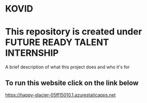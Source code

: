 # KOVID

# This repository is created under FUTURE READY TALENT INTERNSHIP


A brief description of what this project does and who it's for

## To run this website click on the link below
https://happy-glacier-05ff15010.1.azurestaticapps.net
